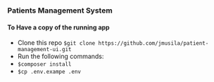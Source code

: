 ### Patients Management System
#### To Have a copy of the running app 
- Clone this repo `$git clone https://github.com/jmusila/patient-management-ui.git`
- Run the following commands:
- `$composer install`
- `$cp .env.exampe .env`

